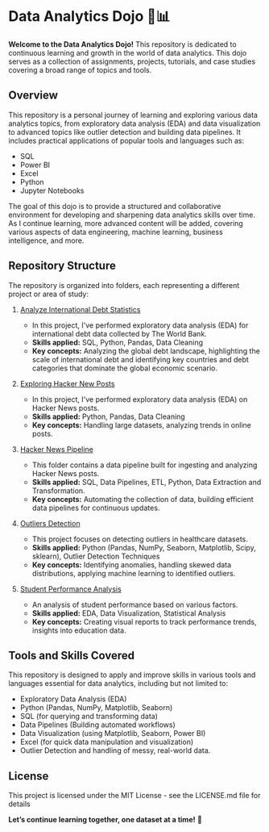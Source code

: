 # Data Analytics Dojo 🧠📊

**Welcome to the Data Analytics Dojo!** This repository is dedicated to continuous learning and growth in the world of data analytics. This dojo serves as a collection of assignments, projects, tutorials, and case studies covering a broad range of topics and tools.

## Overview
This repository is a personal journey of learning and exploring various data analytics topics, from exploratory data analysis (EDA) and data visualization to advanced topics like outlier detection and building data pipelines. It includes practical applications of popular tools and languages such as:

* SQL
* Power BI
* Excel
* Python
* Jupyter Notebooks
  
The goal of this dojo is to provide a structured and collaborative environment for developing and sharpening data analytics skills over time. As I continue learning, more advanced content will be added, covering various aspects of data engineering, machine learning, business intelligence, and more.

## Repository Structure

The repository is organized into folders, each representing a different project or area of study:

1. [Analyze International Debt Statistics](analyze-international-debt-statistics)
   * In this project, I've performed exploratory data analysis (EDA) for international debt data collected by The World Bank.
   * **Skills applied:** SQL, Python, Pandas, Data Cleaning
   * **Key concepts:** Analyzing the global debt landscape, highlighting the scale of international debt and identifying key countries and debt categories that dominate the global economic scenario.

2. [Exploring Hacker New Posts](exploring-hacker-new-posts)
   * In this project, I've performed exploratory data analysis (EDA) on Hacker News posts.
   * **Skills applied:** Python, Pandas, Data Cleaning
   * **Key concepts:** Handling large datasets, analyzing trends in online posts.
  
3. [Hacker News Pipeline](hacker-news-pipeline)
   * This folder contains a data pipeline built for ingesting and analyzing Hacker News posts.
   * **Skills applied:** SQL, Data Pipelines, ETL, Python, Data Extraction and Transformation.
   * **Key concepts:** Automating the collection of data, building efficient data pipelines for continuous updates.

4. [Outliers Detection](outliers-detection)
   * This project focuses on detecting outliers in healthcare datasets.
   * **Skills applied:** Python (Pandas, NumPy, Seaborn, Matplotlib, Scipy, sklearn), Outlier Detection Techniques
   * **Key concepts:** Identifying anomalies, handling skewed data distributions, applying machine learning to identified outliers.
  
5. [Student Performance Analysis](student-performance-analysis)
   * An analysis of student performance based on various factors.
   * **Skills applied:** EDA, Data Visualization, Statistical Analysis
   * **Key concepts:** Creating visual reports to track performance trends, insights into education data.

## Tools and Skills Covered
This repository is designed to apply and improve skills in various tools and languages essential for data analytics, including but not limited to:

* Exploratory Data Analysis (EDA)
* Python (Pandas, NumPy, Matplotlib, Seaborn)
* SQL (for querying and transforming data)
* Data Pipelines (Building automated workflows)
* Data Visualization (using Matplotlib, Seaborn, Power BI)
* Excel (for quick data manipulation and visualization)
* Outlier Detection and handling of messy, real-world data.

## License

This project is licensed under the MIT License - see the LICENSE.md file for details

**Let’s continue learning together, one dataset at a time!** 🚀